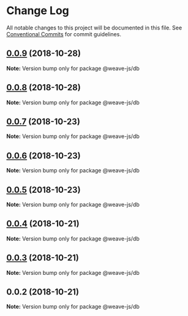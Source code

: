 # Change Log

All notable changes to this project will be documented in this file.
See [Conventional Commits](https://conventionalcommits.org) for commit guidelines.

## [0.0.9](https://github.com/fachw3rk/weave/compare/@weave-js/db@0.0.8...@weave-js/db@0.0.9) (2018-10-28)

**Note:** Version bump only for package @weave-js/db





## [0.0.8](https://github.com/fachw3rk/weave/compare/@weave-js/db@0.0.7...@weave-js/db@0.0.8) (2018-10-28)

**Note:** Version bump only for package @weave-js/db





## [0.0.7](https://github.com/fachw3rk/weave/compare/@weave-js/db@0.0.6...@weave-js/db@0.0.7) (2018-10-23)

**Note:** Version bump only for package @weave-js/db





## [0.0.6](https://github.com/fachw3rk/weave/compare/@weave-js/db@0.0.5...@weave-js/db@0.0.6) (2018-10-23)

**Note:** Version bump only for package @weave-js/db





## [0.0.5](https://github.com/fachw3rk/weave/compare/@weave-js/db@0.0.4...@weave-js/db@0.0.5) (2018-10-23)

**Note:** Version bump only for package @weave-js/db





## [0.0.4](https://github.com/fachw3rk/weave/compare/@weave-js/db@0.0.3...@weave-js/db@0.0.4) (2018-10-21)

**Note:** Version bump only for package @weave-js/db





## [0.0.3](https://github.com/fachw3rk/weave/compare/@weave-js/db@0.0.2...@weave-js/db@0.0.3) (2018-10-21)

**Note:** Version bump only for package @weave-js/db





<a name="0.0.2"></a>
## 0.0.2 (2018-10-21)

**Note:** Version bump only for package @weave-js/db
